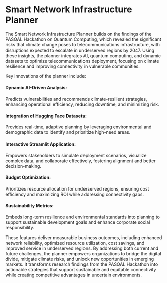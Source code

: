 #  Smart Network Infrastructure Planner #

The Smart Network Infrastructure Planner builds on the findings of the PASQAL Hackathon on Quantum Computing, which revealed the significant risks that climate change poses to telecommunications infrastructure, with disruptions expected to escalate in underserved regions by 2047. Using these insights, the planner integrates AI, quantum computing, and dynamic datasets to optimize telecommunications deployment, focusing on climate resilience and improving connectivity in vulnerable communities.

Key innovations of the planner include:

#### Dynamic AI-Driven Analysis: #### 
Predicts vulnerabilities and recommends climate-resilient strategies, enhancing operational efficiency, reducing downtime, and minimizing risk.

#### Integration of Hugging Face Datasets: ####
Provides real-time, adaptive planning by leveraging environmental and demographic data to identify and prioritize high-need areas.

#### Interactive Streamlit Application: #### 
Empowers stakeholders to simulate deployment scenarios, visualize complex data, and collaborate effectively, fostering alignment and better decision-making.

#### Budget Optimization: ####
Prioritizes resource allocation for underserved regions, ensuring cost efficiency and maximizing ROI while addressing connectivity gaps.

#### Sustainability Metrics: #### 
Embeds long-term resilience and environmental standards into planning to support sustainable development goals and enhance corporate social responsibility.

These features deliver measurable business outcomes, including enhanced network reliability, optimized resource utilization, cost savings, and improved service in underserved regions. By addressing both current and future challenges, the planner empowers organizations to bridge the digital divide, mitigate climate risks, and unlock new opportunities in emerging markets. It transforms research findings from the PASQAL Hackathon into actionable strategies that support sustainable and equitable connectivity while creating competitive advantages in uncertain environments.
